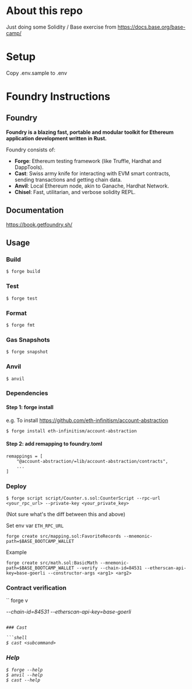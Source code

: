 
# About this repo
Just doing some Solidity / Base exercise from https://docs.base.org/base-camp/

# Setup
Copy .env.sample to .env

# Foundry Instructions
## Foundry

**Foundry is a blazing fast, portable and modular toolkit for Ethereum application development written in Rust.**

Foundry consists of:

-   **Forge**: Ethereum testing framework (like Truffle, Hardhat and DappTools).
-   **Cast**: Swiss army knife for interacting with EVM smart contracts, sending transactions and getting chain data.
-   **Anvil**: Local Ethereum node, akin to Ganache, Hardhat Network.
-   **Chisel**: Fast, utilitarian, and verbose solidity REPL.

## Documentation

https://book.getfoundry.sh/

## Usage

### Build

```shell
$ forge build
```

### Test

```shell
$ forge test
```

### Format

```shell
$ forge fmt
```

### Gas Snapshots

```shell
$ forge snapshot
```

### Anvil

```shell
$ anvil
```

### Dependencies
#### Step 1: forge install

e.g. To install https://github.com/eth-infinitism/account-abstraction
```shell
$ forge install eth-infinitism/account-abstraction
```
#### Step 2: add remapping to foundry.toml
```
remappings = [
    "@account-abstraction/=lib/account-abstraction/contracts",
    ...
]
```

### Deploy

```shell
$ forge script script/Counter.s.sol:CounterScript --rpc-url <your_rpc_url> --private-key <your_private_key>
```

(Not sure what's the diff between this and above)

Set env var `ETH_RPC_URL`

```
forge create src/mapping.sol:FavoriteRecords --mnemonic-path=$BASE_BOOTCAMP_WALLET
```

Example
```
forge create src/math.sol:BasicMath --mnemonic-path=$BASE_BOOTCAMP_WALLET --verify --chain-id=84531 --etherscan-api-key=base-goerli --constructor-args <arg1> <arg2>
```

### Contract verification
``
forge v <address> <contract> --chain-id=84531 --etherscan-api-key=base-goerli
```

### Cast

```shell
$ cast <subcommand>
```

### Help

```shell
$ forge --help
$ anvil --help
$ cast --help
```
